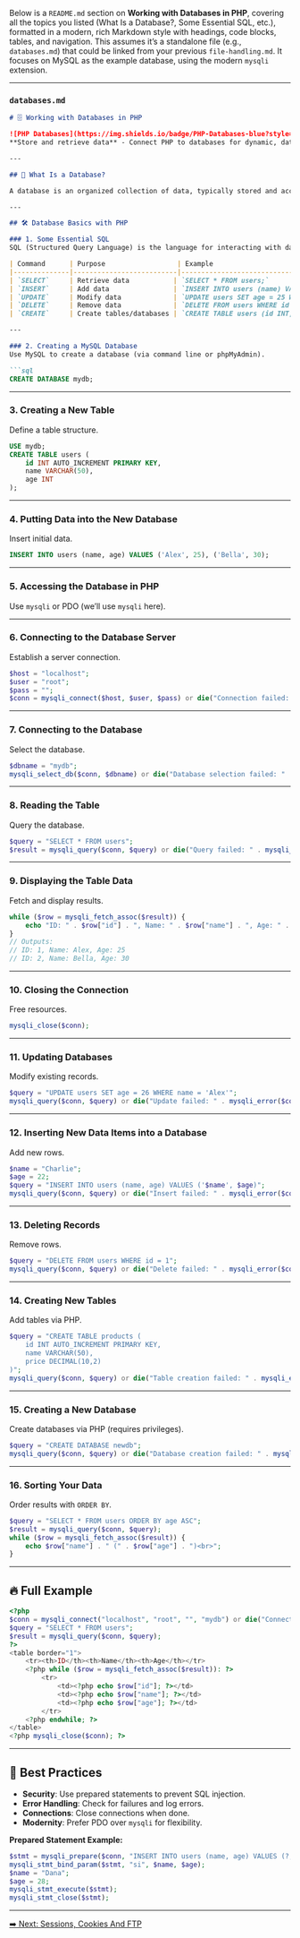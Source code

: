 Below is a `README.md` section on **Working with Databases in PHP**, covering all the topics you listed (What Is a Database?, Some Essential SQL, etc.), formatted in a modern, rich Markdown style with headings, code blocks, tables, and navigation. This assumes it’s a standalone file (e.g., `databases.md`) that could be linked from your previous `file-handling.md`. It focuses on MySQL as the example database, using the modern `mysqli` extension.

---

### `databases.md`

```markdown
# 🗄️ Working with Databases in PHP

![PHP Databases](https://img.shields.io/badge/PHP-Databases-blue?style=for-the-badge&logo=php)  
**Store and retrieve data** - Connect PHP to databases for dynamic, data-driven applications!

---

## 🌟 What Is a Database?

A database is an organized collection of data, typically stored and accessed electronically. Relational databases (e.g., MySQL) use tables with rows and columns to manage data efficiently.

---

## 🛠️ Database Basics with PHP

### 1. Some Essential SQL
SQL (Structured Query Language) is the language for interacting with databases.

| Command      | Purpose                  | Example                          |
|--------------|--------------------------|----------------------------------|
| `SELECT`     | Retrieve data           | `SELECT * FROM users;`          |
| `INSERT`     | Add data                | `INSERT INTO users (name) VALUES ('Alex');` |
| `UPDATE`     | Modify data             | `UPDATE users SET age = 25 WHERE id = 1;` |
| `DELETE`     | Remove data             | `DELETE FROM users WHERE id = 1;` |
| `CREATE`     | Create tables/databases | `CREATE TABLE users (id INT, name VARCHAR(50));` |

---

### 2. Creating a MySQL Database
Use MySQL to create a database (via command line or phpMyAdmin).

```sql
CREATE DATABASE mydb;
```

---

### 3. Creating a New Table
Define a table structure.

```sql
USE mydb;
CREATE TABLE users (
    id INT AUTO_INCREMENT PRIMARY KEY,
    name VARCHAR(50),
    age INT
);
```

---

### 4. Putting Data into the New Database
Insert initial data.

```sql
INSERT INTO users (name, age) VALUES ('Alex', 25), ('Bella', 30);
```

---

### 5. Accessing the Database in PHP
Use `mysqli` or PDO (we’ll use `mysqli` here).

---

### 6. Connecting to the Database Server
Establish a server connection.

```php
$host = "localhost";
$user = "root";
$pass = "";
$conn = mysqli_connect($host, $user, $pass) or die("Connection failed: " . mysqli_connect_error());
```

---

### 7. Connecting to the Database
Select the database.

```php
$dbname = "mydb";
mysqli_select_db($conn, $dbname) or die("Database selection failed: " . mysqli_error($conn));
```

---

### 8. Reading the Table
Query the database.

```php
$query = "SELECT * FROM users";
$result = mysqli_query($conn, $query) or die("Query failed: " . mysqli_error($conn));
```

---

### 9. Displaying the Table Data
Fetch and display results.

```php
while ($row = mysqli_fetch_assoc($result)) {
    echo "ID: " . $row["id"] . ", Name: " . $row["name"] . ", Age: " . $row["age"] . "<br>";
}
// Outputs:
// ID: 1, Name: Alex, Age: 25
// ID: 2, Name: Bella, Age: 30
```

---

### 10. Closing the Connection
Free resources.

```php
mysqli_close($conn);
```

---

### 11. Updating Databases
Modify existing records.

```php
$query = "UPDATE users SET age = 26 WHERE name = 'Alex'";
mysqli_query($conn, $query) or die("Update failed: " . mysqli_error($conn));
```

---

### 12. Inserting New Data Items into a Database
Add new rows.

```php
$name = "Charlie";
$age = 22;
$query = "INSERT INTO users (name, age) VALUES ('$name', $age)";
mysqli_query($conn, $query) or die("Insert failed: " . mysqli_error($conn));
```

---

### 13. Deleting Records
Remove rows.

```php
$query = "DELETE FROM users WHERE id = 1";
mysqli_query($conn, $query) or die("Delete failed: " . mysqli_error($conn));
```

---

### 14. Creating New Tables
Add tables via PHP.

```php
$query = "CREATE TABLE products (
    id INT AUTO_INCREMENT PRIMARY KEY,
    name VARCHAR(50),
    price DECIMAL(10,2)
)";
mysqli_query($conn, $query) or die("Table creation failed: " . mysqli_error($conn));
```

---

### 15. Creating a New Database
Create databases via PHP (requires privileges).

```php
$query = "CREATE DATABASE newdb";
mysqli_query($conn, $query) or die("Database creation failed: " . mysqli_error($conn));
```

---

### 16. Sorting Your Data
Order results with `ORDER BY`.

```php
$query = "SELECT * FROM users ORDER BY age ASC";
$result = mysqli_query($conn, $query);
while ($row = mysqli_fetch_assoc($result)) {
    echo $row["name"] . " (" . $row["age"] . ")<br>";
}
```

---

## 🔥 Full Example

```php
<?php
$conn = mysqli_connect("localhost", "root", "", "mydb") or die("Connection failed");
$query = "SELECT * FROM users";
$result = mysqli_query($conn, $query);
?>
<table border="1">
    <tr><th>ID</th><th>Name</th><th>Age</th></tr>
    <?php while ($row = mysqli_fetch_assoc($result)): ?>
        <tr>
            <td><?php echo $row["id"]; ?></td>
            <td><?php echo $row["name"]; ?></td>
            <td><?php echo $row["age"]; ?></td>
        </tr>
    <?php endwhile; ?>
</table>
<?php mysqli_close($conn); ?>
```

---

## 🎯 Best Practices
- **Security**: Use prepared statements to prevent SQL injection.
- **Error Handling**: Check for failures and log errors.
- **Connections**: Close connections when done.
- **Modernity**: Prefer PDO over `mysqli` for flexibility.

**Prepared Statement Example:**
```php
$stmt = mysqli_prepare($conn, "INSERT INTO users (name, age) VALUES (?, ?)");
mysqli_stmt_bind_param($stmt, "si", $name, $age);
$name = "Dana";
$age = 28;
mysqli_stmt_execute($stmt);
mysqli_stmt_close($stmt);
```

---
[➡️ Next: Sessions, Cookies And FTP](session_cookies_ftp.md)
